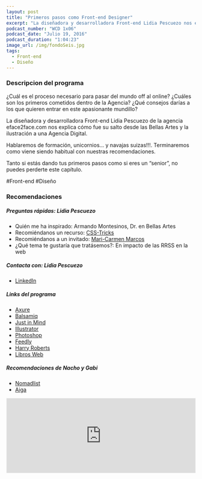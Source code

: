 ```yaml
---
layout: post
title: "Primeros pasos como Front-end Designer"
excerpt: "La diseñadora y desarrolladora Front-end Lidia Pescuezo nos explica cómo fue su paso desde Bellas Artes a una Agencia Digital."
podcast_number: "WCD 1x06"
podcast_date: "Julio 19, 2016"
podcast_duration: "1:04:23"
image_url: /img/fondoSeis.jpg
tags: 
  - Front-end
  - Diseño
---
```


<h3 class="post-title  post-heading">Descripcion del programa</h3>

¿Cuál es el proceso necesario para pasar del mundo off al online? ¿Cuáles son los primeros cometidos dentro de la Agencia? ¿Qué consejos darías a los que quieren entrar en este apasionante mundillo?

La diseñadora y desarrolladora Front-end Lidia Pescuezo de la agencia eface2face.com nos explica cómo fue su salto desde las Bellas Artes y la ilustración a una Agencia Digital.

Hablaremos de formación, unicornios… y navajas suizas!!!. Terminaremos como viene siendo habitual con nuestras recomendaciones.

Tanto si estás dando tus primeros pasos como si eres un “senior”, no puedes perderte este capítulo.
 
<div class="rule"></div>

  #Front-end #Diseño

<div class="rule"></div>

<h3 class="post-title  post-heading">Recomendaciones</h3>

##### Preguntas rápidas: Lidia Pescuezo

<ul>
    <li class="recomendacion"><span>Quién me ha inspirado: </span>Armando Montesinos, Dr. en Bellas Artes</li>
    <li class="recomendacion"><span>Recomiéndanos un recurso: </span><a href="https://css-tricks.com">CSS-Tricks</a></li>
    <li class="recomendacion"><span>Recomiéndanos a un invitado: </span><a href="http://www.mcmarcos.com">Mari-Carmen Marcos</a></li>
    <li class="recomendacion"><span>¿Qué tema te gustaría que tratásemos?: </span>En impacto de las RRSS en la web</li>
</ul>


##### Contacta con: Lidia Pescuezo

<ul>
    <li class="recomendacion"><a href="https://www.linkedin.com/in/lidia-pescuezo-moros-1131ab7">LinkedIn</a></li>
</ul>

##### Links del programa

<ul>
    <li class="recomendacion"><a href="http://www.axure.com">Axure</a></li>
    <li class="recomendacion"><a href="https://balsamiq.com">Balsamiq</a></li>
    <li class="recomendacion"><a href="http://www.justinmind.com">Just in Mind</a></li>
    <li class="recomendacion"><a href="http://www.adobe.com/es/products/illustrator.html">Illustrator</a></li>
    <li class="recomendacion"><a href="http://www.adobe.com/es/products/photoshop.html">Photoshop</a></li>
    <li class="recomendacion"><a href="http://feedly.com">Feedly</a></li>
    <li class="recomendacion"><a href="http://csswizardry.com/">Harry Roberts</a></li>
    <li class="recomendacion"><a href="http://librosweb.es">Libros Web</a></li>
</ul>

##### Recomendaciones de Nacho y Gabi

<ul>
    <li><a href="https://nomadlist.com">Nomadlist</a></li>
    <li><a href="http://www.aiga.org">Aiga</a></li>
</ul>

<div class="rule"></div>

<iframe id='audio_12271775' frameborder='0' allowfullscreen='' scrolling='no' height='200' style='border:1px solid #EEE; box-sizing:border-box; width:100%;' src="https://www.ivoox.com/player_ej_12271775_4_1.html?c1=ff6600"></iframe>
